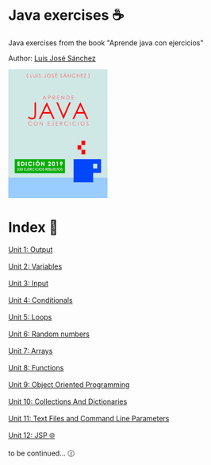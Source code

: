 ﻿# Java exercises :coffee:
Java exercises from the book "Aprende java con ejercicios"

Author: <a href="https://github.com/LuisJoseSanchez">Luis José Sánchez</a>

<a href="https://leanpub.com/aprendejava">![Aprende Java con Ejercicios](Book.png)</a>

# Index :bookmark_tabs:

<a href="https://github.com/Frankcs96/Java-exercises/tree/master/Exercises/Unit%2001%20Output">Unit 1: Output</a></br></br>
<a href ="https://github.com/Frankcs96/Java-exercises/tree/master/Exercises/Unit%2002%20Variables">Unit 2: Variables</a></br></br>
<a href ="https://github.com/Frankcs96/Java-exercises/tree/master/Exercises/Unit%2003%20Input">Unit 3: Input</a></br></br>
<a href ="https://github.com/Frankcs96/Java-exercises/tree/master/Exercises/Unit%2004%20Conditionals">Unit 4: Conditionals</a></br></br>
<a href ="https://github.com/Frankcs96/Java-exercises/tree/master/Exercises/Unit%2005%20Loops">Unit 5: Loops</a></br></br>
<a href ="https://github.com/Frankcs96/Java-exercises/tree/master/Exercises/Unit%2006%20Random%20Numbers">Unit 6: Random numbers</a></br></br>
<a href ="https://github.com/Frankcs96/Java-exercises/tree/master/Exercises/Unit%2007%20Arrays">Unit 7: Arrays</a></br></br>
<a href ="https://github.com/Frankcs96/Java-exercises/tree/master/Exercises/Unit%2008%20Functions">Unit 8: Functions</a></br></br>
<a href ="https://github.com/Frankcs96/Java-exercises/tree/master/Exercises/Unit%2009%20Object%20Oriented%20Programming">Unit 9: Object Oriented Programming</a></br></br>
<a href ="https://github.com/Frankcs96/Java-exercises/tree/master/Exercises/Unit%2010%20Collections%20And%20Dictionaries">Unit 10: Collections And Dictionaries</a></br></br>
<a href ="https://github.com/Frankcs96/Java-exercises/tree/master/Exercises/Unit%2011%20Text%20files%20and%20Command%20line%20Parameters">Unit 11: Text Files and Command Line Parameters</a></br></br>
<a href ="https://github.com/Frankcs96/Java-exercises/tree/master/Exercises/Unit%2012%20JSP">Unit 12: JSP :globe_with_meridians:</a></br></br>
to be continued... :clock130:
